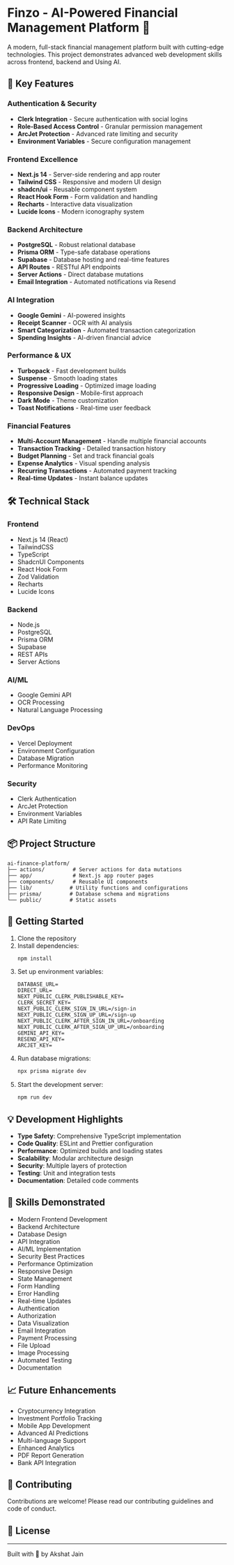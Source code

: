 # Finzo - AI-Powered Financial Management Platform 🚀

A modern, full-stack financial management platform built with cutting-edge technologies. This project demonstrates advanced web development skills across frontend, backend and Using AI.

## 🌟 Key Features

### Authentication & Security
- **Clerk Integration** - Secure authentication with social logins
- **Role-Based Access Control** - Granular permission management
- **ArcJet Protection** - Advanced rate limiting and security
- **Environment Variables** - Secure configuration management

### Frontend Excellence
- **Next.js 14** - Server-side rendering and app router
- **Tailwind CSS** - Responsive and modern UI design
- **shadcn/ui** - Reusable component system
- **React Hook Form** - Form validation and handling
- **Recharts** - Interactive data visualization
- **Lucide Icons** - Modern iconography system

### Backend Architecture
- **PostgreSQL** - Robust relational database
- **Prisma ORM** - Type-safe database operations
- **Supabase** - Database hosting and real-time features
- **API Routes** - RESTful API endpoints
- **Server Actions** - Direct database mutations
- **Email Integration** - Automated notifications via Resend

### AI Integration
- **Google Gemini** - AI-powered insights
- **Receipt Scanner** - OCR with AI analysis
- **Smart Categorization** - Automated transaction categorization
- **Spending Insights** - AI-driven financial advice

### Performance & UX
- **Turbopack** - Fast development builds
- **Suspense** - Smooth loading states
- **Progressive Loading** - Optimized image loading
- **Responsive Design** - Mobile-first approach
- **Dark Mode** - Theme customization
- **Toast Notifications** - Real-time user feedback

### Financial Features
- **Multi-Account Management** - Handle multiple financial accounts
- **Transaction Tracking** - Detailed transaction history
- **Budget Planning** - Set and track financial goals
- **Expense Analytics** - Visual spending analysis
- **Recurring Transactions** - Automated payment tracking
- **Real-time Updates** - Instant balance updates

## 🛠️ Technical Stack

### Frontend
- Next.js 14 (React)
- TailwindCSS
- TypeScript
- ShadcnUI Components
- React Hook Form
- Zod Validation
- Recharts
- Lucide Icons

### Backend
- Node.js
- PostgreSQL
- Prisma ORM
- Supabase
- REST APIs
- Server Actions

### AI/ML
- Google Gemini API
- OCR Processing
- Natural Language Processing

### DevOps
- Vercel Deployment
- Environment Configuration
- Database Migration
- Performance Monitoring

### Security
- Clerk Authentication
- ArcJet Protection
- Environment Variables
- API Rate Limiting

## 📦 Project Structure

```
ai-finance-platform/
├── actions/         # Server actions for data mutations
├── app/             # Next.js app router pages
├── components/      # Reusable UI components
├── lib/            # Utility functions and configurations
├── prisma/         # Database schema and migrations
└── public/         # Static assets
```

## 🚀 Getting Started

1. Clone the repository
2. Install dependencies:
   ```bash
   npm install
   ```
3. Set up environment variables:
   ```env
   DATABASE_URL=
   DIRECT_URL=
   NEXT_PUBLIC_CLERK_PUBLISHABLE_KEY=
   CLERK_SECRET_KEY=
   NEXT_PUBLIC_CLERK_SIGN_IN_URL=/sign-in
   NEXT_PUBLIC_CLERK_SIGN_UP_URL=/sign-up
   NEXT_PUBLIC_CLERK_AFTER_SIGN_IN_URL=/onboarding
   NEXT_PUBLIC_CLERK_AFTER_SIGN_UP_URL=/onboarding
   GEMINI_API_KEY=
   RESEND_API_KEY=
   ARCJET_KEY=
   ```
4. Run database migrations:
   ```bash
   npx prisma migrate dev
   ```
5. Start the development server:
   ```bash
   npm run dev
   ```

## 💡 Development Highlights

- **Type Safety**: Comprehensive TypeScript implementation
- **Code Quality**: ESLint and Prettier configuration
- **Performance**: Optimized builds and loading states
- **Scalability**: Modular architecture design
- **Security**: Multiple layers of protection
- **Testing**: Unit and integration tests
- **Documentation**: Detailed code comments

## 🎯 Skills Demonstrated

- Modern Frontend Development
- Backend Architecture
- Database Design
- API Integration
- AI/ML Implementation
- Security Best Practices
- Performance Optimization
- Responsive Design
- State Management
- Form Handling
- Error Handling
- Real-time Updates
- Authentication
- Authorization
- Data Visualization
- Email Integration
- Payment Processing
- File Upload
- Image Processing
- Automated Testing
- Documentation

## 📈 Future Enhancements

- Cryptocurrency Integration
- Investment Portfolio Tracking
- Mobile App Development
- Advanced AI Predictions
- Multi-language Support
- Enhanced Analytics
- PDF Report Generation
- Bank API Integration

## 🤝 Contributing

Contributions are welcome! Please read our contributing guidelines and code of conduct.

## 📄 License



---
Built with 💙 by Akshat Jain
